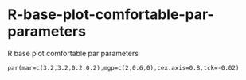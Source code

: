 # R-base-plot-comfortable-par-parameters
R base plot comfortable par parameters

```
par(mar=c(3.2,3.2,0.2,0.2),mgp=c(2,0.6,0),cex.axis=0.8,tck=-0.02)
```
